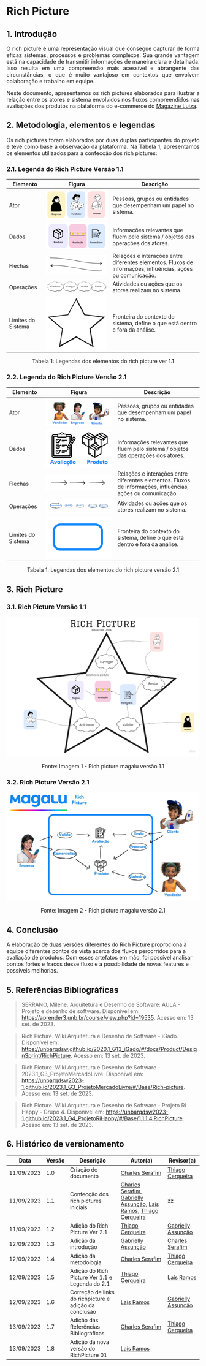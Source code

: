 # Rich Picture

## 1. Introdução

<p align="justify">
O rich picture é uma representação visual que consegue capturar de forma eficaz sistemas, processos e problemas complexos. Sua grande vantagem está na capacidade de transmitir informações de maneira clara e detalhada.
Isso resulta em uma compreensão mais acessível e abrangente das circunstâncias, o que é muito vantajoso em contextos que envolvem colaboração e trabalho em equipe.
</p>

<p align="justify">
Neste documento, apresentamos os rich pictures elaborados para ilustrar a relação entre os atores e sistema envolvidos nos fluxos compreendidos nas avaliações dos produtos na plataforma do e-commerce do <a href="https://magazineluiza.com.br/">Magazine Luiza</a>.
</p>

## 2. Metodologia, elementos e legendas

<p align="justify">
Os rich pictures foram elaborados por duas duplas participantes do projeto e teve como base a observação da plataforma. Na Tabela 1, apresentamos os elementos utilizados para a confecção dos rich pictures:
</p>

### 2.1. Legenda do Rich Picture Versão 1.1

| Elemento | Figura | Descrição |
| -------- | ------ | --------- |
| Ator | ![Atores](../Assets/rich_picture_atores_1.png)| Pessoas, grupos ou entidades que desempenham um papel no sistema. |
| Dados | ![Dados](../Assets/dadosVersao2.png) | Informações relevantes que fluem pelo sistema / objetos das operações dos atores. |
| Flechas | ![Flechas](../Assets/rich_picture_flechas_1.png) | Relações e interações entre diferentes elementos. Fluxos de informações, influências, ações ou comunicação. |
| Operações | ![Operações](../Assets/rich_picture_operacoes_1.png) | Atividades ou ações que os atores realizam no sistema. |
| Limites do Sistema | ![Limites do Sistema](../Assets/rich_picture_sistema_1.png) | Fronteira do contexto do sistema, define o que está dentro e fora da análise. |

<div style="text-align: center">
<p>Tabela 1: Legendas dos elementos do rich picture ver 1.1 </p>
</div>

### 2.2. Legenda do Rich Picture Versão 2.1

| Elemento | Figura | Descrição |
| -------- | ------ | --------- |
| Ator | ![Atores](../Assets/rich_picture_atores_2.png)| Pessoas, grupos ou entidades que desempenham um papel no sistema. |
| Dados | ![Dados](../Assets/rich_picture_dados_2.png) | Informações relevantes que fluem pelo sistema / objetos das operações dos atores. |
| Flechas | ![Flechas](../Assets/rich_picture_flechas_2.png) | Relações e interações entre diferentes elementos. Fluxos de informações, influências, ações ou comunicação. |
| Operações | ![Operações](../Assets/rich_picture_operacoes_2.png) | Atividades ou ações que os atores realizam no sistema. |
| Limites do Sistema | ![Limites do Sistema](../Assets/rich_picture_sistema_2.png) | Fronteira do contexto do sistema, define o que está dentro e fora da análise. |

<div style="text-align: center">
<p>Tabela 1: Legendas dos elementos do rich picture versão 2.1 </p>
</div>


## 3. Rich Picture

### 3.1. Rich Picture Versão 1.1
 <img src="../Assets/Rich-Magalu-01-versao2.jpg">
 
 <div style="text-align: center">
<p>Fonte: Imagem 1 - Rich picture magalu versão 1.1 </p>
</div>

### 3.2. Rich Picture Versão 2.1
 <img src="../Assets/Rich-Magalu-02.jpg">
 
 <div style="text-align: center">
<p>Fonte: Imagem 2 - Rich picture magalu versão 2.1 </p>
</div>

## 4. Conclusão
A elaboração de duas versões diferentes do Rich Picture  proprociona à equipe diferentes pontos de vista acerca dos fluxos percorridos para a avaliação de produtos. Com esses artefatos em mão, foi possível analisar pontos fortes e fracos desse fluxo e a possibilidade de novas features e possíveis melhorias.

## 5. Referências Bibliográficas

> SERRANO, Milene. Arquitetura e Desenho de Software: AULA - Projeto e desenho de software. Disponível em: <https://aprender3.unb.br/course/view.php?id=19535>. Acesso em: 13 set. de 2023.

> Rich Picture. Wiki Arquitetura e Desenho de Software - iGado. Disponível em: <https://unbarqdsw.github.io/2020.1_G13_iGado/#/docs/Product/DesignSprint/RichPicture>. Acesso em: 13 set. de 2023.

> Rich Picture. Wiki Arquitetura e Desenho de Software - 2023.1_G3_ProjetoMercadoLivre. Disponível em: <https://unbarqdsw2023-1.github.io/2023.1_G3_ProjetoMercadoLivre/#/Base/Rich-picture>. Acesso em: 13 set. de 2023.

> Rich Picture. Wiki Arquitetura e Desenho de Software - Projeto Ri Happy - Grupo 4. Disponível em: <https://unbarqdsw2023-1.github.io/2023.1_G4_ProjetoRiHappy/#/Base/1.1.1.4.RichPicture>. Acesso em: 13 set. de 2023.

## 6. Histórico de versionamento

|    Data    | Versão |      Descrição       |                   Autor(a)                    |                   Revisor(a)                    |
| ---------- | ------ | -------------------- | --------------------------------------------- | ----------------------------------------------- |
| 11/09/2023 |  1.0   | Criação do documento | [Charles Serafim](https://github.com/charles-serafim) | [Thiago Cerqueira](https://github.com/Thiago-Cerq) |
| 11/09/2023 |  1.1   | Confecção dos rich pictures iniciais | [Charles Serafim](https://github.com/charles-serafim), [Gabrielly Assunção](https://github.com/GabriellyAssuncao), [Laís Ramos](https://github.com/laisramos123), [Thiago Cerqueira](https://github.com/Thiago-Cerq) | zz
| 11/09/2023 |  1.2   | Adição do Rich Picture Ver 2.1 | [Thiago Cerqueira](https://github.com/Thiago-Cerq) | [Gabrielly Assunção](https://github.com/GabriellyAssuncao) |
| 12/09/2023 |  1.3   | Adição da introdução | [Gabrielly Assunção](https://github.com/GabriellyAssuncao) | [Charles Serafim](https://github.com/charles-serafim) |
| 12/09/2023 |  1.4   | Adição da metodologia | [Charles Serafim](https://github.com/charles-serafim) | [Thiago Cerqueira](https://github.com/Thiago-Cerq) |
| 12/09/2023 |  1.5   | Adição do Rich Picture Ver 1.1 e Legenda do 2.1  | [Thiago Cerqueira](https://github.com/Thiago-Cerq) | [Laís Ramos](https://github.com/laisramos123) | 
| 12/09/2023 |  1.6   | Correção de links do richpicture e adição da conclusão | [Laís Ramos](https://github.com/laisramos123) | [Gabrielly Assunção](https://github.com/GabriellyAssuncao) |
| 13/09/2023 |  1.7   | Adição das Referências Bibliográficas | [Charles Serafim](https://github.com/charles-serafim) | [Thiago Cerqueira](https://github.com/Thiago-Cerq) |
| 13/09/2023 |  1.8   | Adição da nova versão do RichPicture 01 |  [Laís Ramos](https://github.com/laisramos123) | |
